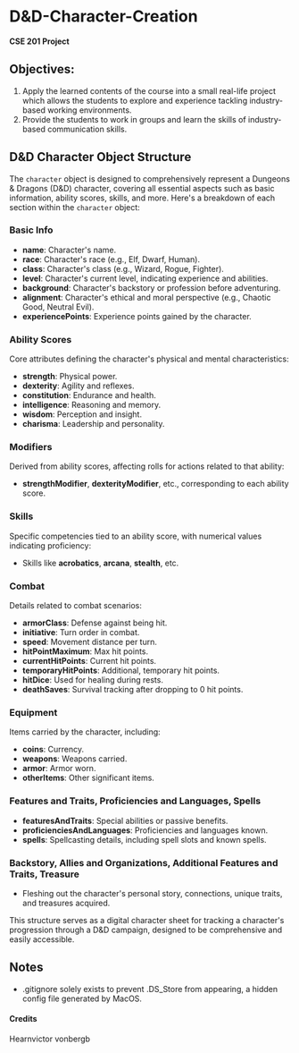 # D&D-Character-Creation
**CSE 201 Project**

## Objectives:
1. Apply the learned contents of the course into a small real-life project which allows the
students to explore and experience tackling industry-based working environments.
2. Provide the students to work in groups and learn the skills of industry-based communication
skills.

## D&D Character Object Structure

The `character` object is designed to comprehensively represent a Dungeons & Dragons (D&D) character, covering all essential aspects such as basic information, ability scores, skills, and more. Here's a breakdown of each section within the `character` object:

### Basic Info

- **name**: Character's name.
- **race**: Character's race (e.g., Elf, Dwarf, Human).
- **class**: Character's class (e.g., Wizard, Rogue, Fighter).
- **level**: Character's current level, indicating experience and abilities.
- **background**: Character's backstory or profession before adventuring.
- **alignment**: Character's ethical and moral perspective (e.g., Chaotic Good, Neutral Evil).
- **experiencePoints**: Experience points gained by the character.

### Ability Scores

Core attributes defining the character's physical and mental characteristics:
- **strength**: Physical power.
- **dexterity**: Agility and reflexes.
- **constitution**: Endurance and health.
- **intelligence**: Reasoning and memory.
- **wisdom**: Perception and insight.
- **charisma**: Leadership and personality.

### Modifiers

Derived from ability scores, affecting rolls for actions related to that ability:
- **strengthModifier**, **dexterityModifier**, etc., corresponding to each ability score.

### Skills

Specific competencies tied to an ability score, with numerical values indicating proficiency:
- Skills like **acrobatics**, **arcana**, **stealth**, etc.

### Combat

Details related to combat scenarios:
- **armorClass**: Defense against being hit.
- **initiative**: Turn order in combat.
- **speed**: Movement distance per turn.
- **hitPointMaximum**: Max hit points.
- **currentHitPoints**: Current hit points.
- **temporaryHitPoints**: Additional, temporary hit points.
- **hitDice**: Used for healing during rests.
- **deathSaves**: Survival tracking after dropping to 0 hit points.

### Equipment

Items carried by the character, including:
- **coins**: Currency.
- **weapons**: Weapons carried.
- **armor**: Armor worn.
- **otherItems**: Other significant items.

### Features and Traits, Proficiencies and Languages, Spells

- **featuresAndTraits**: Special abilities or passive benefits.
- **proficienciesAndLanguages**: Proficiencies and languages known.
- **spells**: Spellcasting details, including spell slots and known spells.

### Backstory, Allies and Organizations, Additional Features and Traits, Treasure

- Fleshing out the character's personal story, connections, unique traits, and treasures acquired.

This structure serves as a digital character sheet for tracking a character's progression through a D&D campaign, designed to be comprehensive and easily accessible.

## Notes
- .gitignore solely exists to prevent .DS_Store from appearing, a hidden config file generated by MacOS.

#### Credits
Hearnvictor
vonbergb
